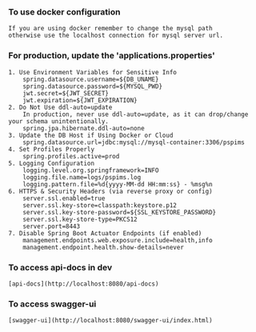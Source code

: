 ### To use docker configuration
```
If you are using docker remember to change the mysql path 
otherwise use the localhost connection for mysql server url.
```


### For production, update the 'applications.properties' 
```
1. Use Environment Variables for Sensitive Info
    spring.datasource.username=${DB_UNAME}
    spring.datasource.password=${MYSQL_PWD}
    jwt.secret=${JWT_SECRET}
    jwt.expiration=${JWT_EXPIRATION}
2. Do Not Use ddl-auto=update
    In production, never use ddl-auto=update, as it can drop/change your schema unintentionally.
    spring.jpa.hibernate.ddl-auto=none
3. Update the DB Host if Using Docker or Cloud
    spring.datasource.url=jdbc:mysql://mysql-container:3306/pspims
4. Set Profiles Properly
    spring.profiles.active=prod
5. Logging Configuration
    logging.level.org.springframework=INFO
    logging.file.name=logs/pspims.log
    logging.pattern.file=%d{yyyy-MM-dd HH:mm:ss} - %msg%n
6. HTTPS & Security Headers (via reverse proxy or config)
    server.ssl.enabled=true
    server.ssl.key-store=classpath:keystore.p12
    server.ssl.key-store-password=${SSL_KEYSTORE_PASSWORD}
    server.ssl.key-store-type=PKCS12
    server.port=8443
7. Disable Spring Boot Actuator Endpoints (if enabled)
    management.endpoints.web.exposure.include=health,info
    management.endpoint.health.show-details=never
```

### To access api-docs in dev
    [api-docs](http://localhost:8080/api-docs)

### To access swagger-ui
    [swagger-ui](http://localhost:8080/swagger-ui/index.html)
